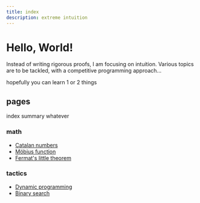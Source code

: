 ```yaml
---
title: index
description: extreme intuition
---
```


# Hello, World!

Instead of writing rigorous proofs,
I am focusing on intuition.
Various topics are to be tackled,
with a competitive programming approach...

hopefully you can learn 1 or 2 things

## pages
index summary whatever

### math
- [Catalan numbers](/math/catalan.md)
- [Möbius function](/math/mobius.md)
- [Fermat's little theorem](/math/fermat.md)

### tactics
- [Dynamic programming](/cp/dp.md)
- [Binary search](/cp/binsearch.md)
